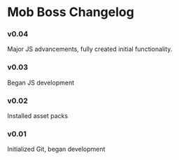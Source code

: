 # Mob Boss Changelog

### v0.04
Major JS advancements, fully created initial functionality.

### v0.03
Began JS development

### v0.02
Installed asset packs

### v0.01
Initialized Git, began development